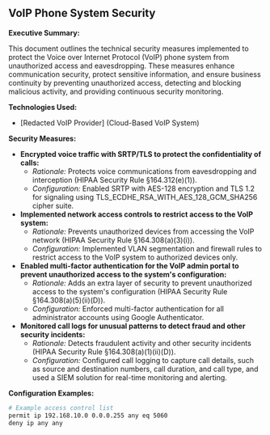 ## VoIP Phone System Security

**Executive Summary:**

This document outlines the technical security measures implemented to protect the Voice over Internet Protocol (VoIP) phone system from unauthorized access and eavesdropping. These measures enhance communication security, protect sensitive information, and ensure business continuity by preventing unauthorized access, detecting and blocking malicious activity, and providing continuous security monitoring.

**Technologies Used:**

*   [Redacted VoIP Provider] (Cloud-Based VoIP System)

**Security Measures:**

*   **Encrypted voice traffic with SRTP/TLS to protect the confidentiality of calls:**
    *   *Rationale:* Protects voice communications from eavesdropping and interception (HIPAA Security Rule §164.312(e)(1)).
    *   *Configuration:* Enabled SRTP with AES-128 encryption and TLS 1.2 for signaling using TLS_ECDHE_RSA_WITH_AES_128_GCM_SHA256 cipher suite.
*   **Implemented network access controls to restrict access to the VoIP system:**
    *   *Rationale:* Prevents unauthorized devices from accessing the VoIP network (HIPAA Security Rule §164.308(a)(3)(i)).
    *   *Configuration:* Implemented VLAN segmentation and firewall rules to restrict access to the VoIP system to authorized devices only.
*   **Enabled multi-factor authentication for the VoIP admin portal to prevent unauthorized access to the system's configuration:**
    *   *Rationale:* Adds an extra layer of security to prevent unauthorized access to the system's configuration (HIPAA Security Rule §164.308(a)(5)(ii)(D)).
    *   *Configuration:* Enforced multi-factor authentication for all administrator accounts using Google Authenticator.
*   **Monitored call logs for unusual patterns to detect fraud and other security incidents:**
    *   *Rationale:* Detects fraudulent activity and other security incidents (HIPAA Security Rule §164.308(a)(1)(ii)(D)).
    *   *Configuration:* Configured call logging to capture call details, such as source and destination numbers, call duration, and call type, and used a SIEM solution for real-time monitoring and alerting.

**Configuration Examples:**

```bash
# Example access control list
permit ip 192.168.10.0 0.0.0.255 any eq 5060
deny ip any any
```